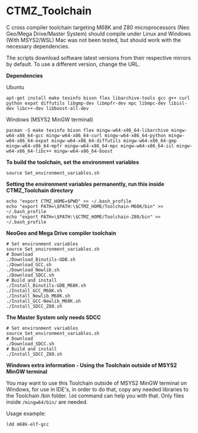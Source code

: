 # CTMZ_Toolchain
C cross compiler toolchain targeting M68K and Z80 microprocessors (Neo Geo/Mega Drive/Master System) should compile under Linux and Windows (With MSYS2/WSL) Mac was not been tested, but should work with the necessary dependencies.

The scripts download software latest versions from their respective mirrors by default. To use a different version, change the URL.

**Dependencies**

Ubuntu
```
apt-get install make texinfo bison flex libarchive-tools gcc g++ curl python expat diffutils libgmp-dev libmpfr-dev mpc libmpc-dev libisl-dev libc++-dev libboost-all-dev
```
Windows (MSYS2 MinGW terminal) 
``` 
pacman -S make texinfo bison flex mingw-w64-x86_64-libarchive mingw-w64-x86_64-gcc mingw-w64-x86_64-curl mingw-w64-x86_64-python mingw-w64-x86_64-expat mingw-w64-x86_64-diffutils mingw-w64-x86_64-gmp mingw-w64-x86_64-mpfr mingw-w64-x86_64-mpc mingw-w64-x86_64-isl mingw-w64-x86_64-libc++ mingw-w64-x86_64-boost 
```
**To build the toolchain, set the environment variables**
```
source Set_environment_variables.sh
```
**Setting the environment variables permanently, run this inside CTMZ_Toolchain directory**
```
echo "export CTMZ_HOME=$PWD" >> ~/.bash_profile
echo "export PATH=\$PATH:\$CTMZ_HOME/Toolchain-M68K/bin" >> ~/.bash_profile
echo "export PATH=\$PATH:\$CTMZ_HOME/Toolchain-Z80/bin" >> ~/.bash_profile
```


**NeoGeo and Mega Drive compiler toolchain**
```
# Set environment variables
source Set_environment_variables.sh
# Download
./Download_Binutils-GDB.sh
./Download_GCC.sh
./Download_Newlib.sh
./Download_SDCC.sh
# Build and install
./Install_Binutils-GDB_M68K.sh
./Install_GCC_M68K.sh
./Install_Newlib_M68K.sh
./Install_GCC-Newlib_M68K.sh
./Install_SDCC_Z80.sh
```
**The Master System only needs SDCC**
```
# Set environment variables
source Set_environment_variables.sh
# Download
./Download_SDCC.sh
# Build and install
./Install_SDCC_Z80.sh
```

**Windows extra information - Using the Toolchain outside of MSYS2 MinGW terminal**

You may want to use this Toolchain outside of MSYS2 MinGW terminal on Windows, for use in IDE's, in order to do that, copy any needed libraries to the Toolchain /bin folder. ``ldd`` command can help you with that. Only files inside ``/mingw64/bin/`` are needed.

Usage example:
```
ldd m68k-elf-gcc
```
